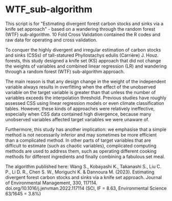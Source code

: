 # WTF_sub-algorithm 

This script is for "Estimating divergent forest carbon stocks and sinks via a knife set approach" - based on a wandering through the random forest (WTF) sub-algorithm. 10 Fold Cross Validation contained the R codes and raw data for operating and cross validation. 

To conquer the highly divergent and irregular estimation of carbon stocks and sinks (CSSs) of tall-statured Phyllostachys edulis (Carrière) J. Houz. forests, this study designed a knife set (KS) approach that did not change the weights of variables and combined linear regression (LR) and wandering through a random forest (WTF) sub-algorithm approach. 

The main reason is that any design change in the weight of the independent variable always results in overfitting when the effect of the unobserved variable on the target variable is greater than that unless the number of variables exceeds the interpolation threshold. Previous studies have roughly assessed CSS using linear regression models or even climate classification tables. However, these kinds of approaches were relatively ineffective, especially when CSS data contained high divergence, because many unobserved variables affected target variables we were unaware of. 

Furthermore, this study has another implication: we emphasise that a simple method is not necessarily inferior and may sometimes be more efficient than a complicated method. In other parts of target variables that are difficult to estimate (such as chaotic variables), complicated computing methods are used to address them, such as operating different cooking methods for different ingredients and finally combining a fabulous set meal.

The algorithm published here: 
Wang S., Kobayashi K., Takanashi S., Liu C. P., Li D. R., Chen S. W., Moriguchi K. & Dannoura M. (2023). Estimating divergent forest carbon stocks and sinks via a knife set approach. Journal of Environmental Management, 330, 117114. doi.org/10.1016/j.jenvman.2022.117114 (SCI, IF = 8.63, Environmental Science 63/1645 = 3.8%)
